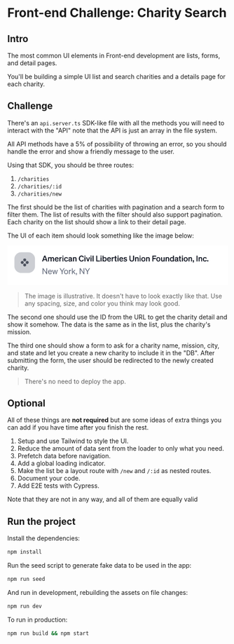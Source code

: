 # Front-end Challenge: Charity Search

## Intro

The most common UI elements in Front-end development are lists, forms, and detail pages.

You'll be building a simple UI list and search charities and a details page for each charity.

## Challenge

There's an `api.server.ts` SDK-like file with all the methods you will need to interact with the "API" note that the API is just an array in the file system.

All API methods have a 5% of possibility of throwing an error, so you should handle the error and show a friendly message to the user.

Using that SDK, you should be three routes:

1. `/charities`
2. `/charities/:id`
3. `/charities/new`

The first should be the list of charities with pagination and a search form to filter them. The list of results with the filter should also support pagination. Each charity on the list should show a link to their detail page.

The UI of each item should look something like the image below:

![](/docs/charity-item.png)

> The image is illustrative. It doesn't have to look exactly like that. Use any spacing, size, and color you think may look good.

The second one should use the ID from the URL to get the charity detail and show it somehow. The data is the same as in the list, plus the charity's mission.

The third one should show a form to ask for a charity name, mission, city, and state and let you create a new charity to include it in the "DB". After submitting the form, the user should be redirected to the newly created charity.

> There's no need to deploy the app.

## Optional

All of these things are **not required** but are some ideas of extra things you can add if you have time after you finish the rest.

1. Setup and use Tailwind to style the UI.
2. Reduce the amount of data sent from the loader to only what you need.
3. Prefetch data before navigation.
4. Add a global loading indicator.
5. Make the list be a layout route with `/new` and `/:id` as nested routes.
6. Document your code.
7. Add E2E tests with Cypress.

Note that they are not in any way, and all of them are equally valid

## Run the project

Install the dependencies:

```sh
npm install
```

Run the seed script to generate fake data to be used in the app:

```bash
npm run seed
```

And run in development, rebuilding the assets on file changes:

```sh
npm run dev
```

To run in production:

```sh
npm run build && npm start
```
